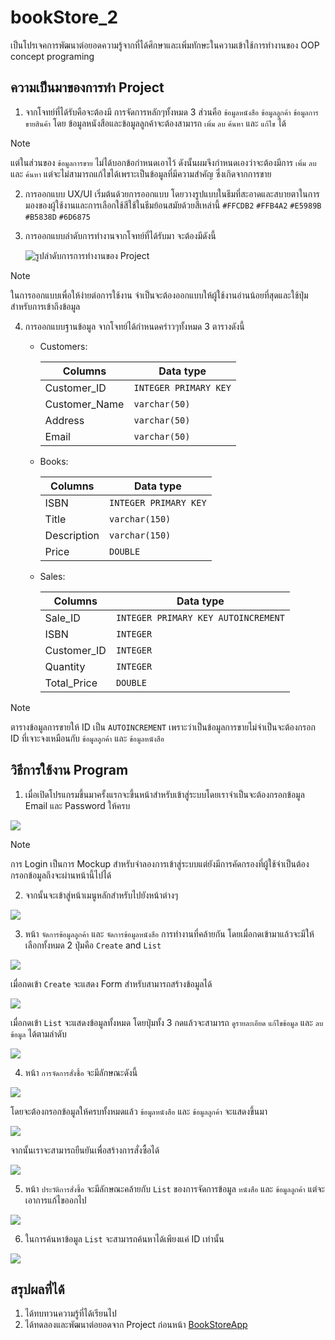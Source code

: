 # bookStore_2
 เป็นโปรเจคการพัฒนาต่อยอดความรู้จากที่ได้ศึกษาและเพิ่มทักษะในความเข้าใช้การทำงานของ OOP concept programing 

## ความเป็นมาของการทำ Project 
1. จากโจทย์ที่ได้รับคือจะต้องมี การจัดการหลักๆทั้งหมด 3 ส่วนคือ
`ข้อมูลหนังสือ` `ข้อมูลลูกค้า` `ข้อมูลการขายสินค้า` โดย ข้อมูลหนังสือและข้อมูลลูกค้าจะต้องสามารถ `เพิ่ม` `ลบ` `ค้นหา` และ `แก้ไข` ได้ 

> [!NOTE]
> แต่ในส่วนของ `ข้อมูลการขาย` ไม่ได้บอกข้อกำหนดเอาไว้ ดังนั้นผมจึงกำหนดเองว่าจะต้องมีการ `เพิ่ม` `ลบ` และ `ค้นหา` แต่จะไม่สามารถแก้ไขได้เพราะเป็นข้อมูลที่มีความสำคัญ ซึ่งเกิดจากการขาย

2. การออกแบบ UX/UI เริ่มต้นด้วยการออกแบบ โดยวางรูปแบบในธีมที่สะอาดและสบายตาในการมองของผู้ใช้งานและการเลือกใช้สีใช้ในธีมย้อนสมัยด้วยสีเหล่านี้ 
`#FFCDB2` `#FFB4A2` `#E5989B` `#B5838D` `#6D6875`

3. การออกแบบลำดับการทำงานจากโจทย์ที่ได้รับมา จะต้องมีดังนี้

    ![รูปลำดับการการทำงานของ Project ](./BookStoreApp/images/page_designing.png)
    
> [!NOTE]
> ในการออกแบบเพื่อให้ง่ายต่อการใช้งาน จำเป็นจะต้องออกแบบให้ผู้ใช้งานอ่านน้อยที่สุดและใช้ปุ่มสำหรับการเข้าถึงข้อมูล

4. การออกแบบฐานข้อมูล จากโจทย์ได้กำหนดคร่าวๆทั้งหมด 3 ตารางดังนี้

    - Customers:

        | Columns | Data type |
        | ---- | ---- |
        | Customer_ID | `INTEGER PRIMARY KEY` |
        | Customer_Name | `varchar(50)` |
        | Address | `varchar(50)` |
        | Email | `varchar(50)` |

    - Books:

        | Columns | Data type |
        | ---- | ---- |
        | ISBN | `INTEGER PRIMARY KEY` |
        | Title | `varchar(150)` |
        | Description | `varchar(150)` |
        | Price | `DOUBLE` |

    - Sales:

        | Columns | Data type |
        | ---- | ---- |
        | Sale_ID | `INTEGER PRIMARY KEY AUTOINCREMENT` |
        | ISBN | `INTEGER` |
        | Customer_ID | `INTEGER` |
        | Quantity | `INTEGER` |
        | Total_Price | `DOUBLE` |

>[!NOTE]
>ตารางข้อมูลการขายให้ ID เป็น `AUTOINCREMENT` เพราะว่าเป็นข้อมูลการขายไม่จำเป็นจะต้องกรอก ID ที่เจาะจงเหมือนกับ `ข้อมูลลูกค้า` และ `ข้อมูลหนังสือ`

## วิธีการใช้งาน Program

1. เมื่อเปิดโปรแกรมขึ้นมาครั้งแรกจะขึ้นหน้าสำหรับเข้าสู่ระบบโดยเราจำเป็นจะต้องกรอกข้อมูล Email และ Password ให้ครบ

<!-- รูป -->
![](./BookStoreApp/images/howTo_1.png)

> [!NOTE]
> การ Login เป็นการ Mockup สำหรับจำลองการเข้าสู่ระบบแต่ยังมีการคัดกรองที่ผู้ใช้จำเป็นต้องกรอกข้อมูลถึงจะผ่านหน้านี้ไปได้

2. จากนั้นจะเข้าสู่หน้าเมนูหลักสำหรับไปยังหน้าต่างๆ

<!-- รูป -->
![](./BookStoreApp/images/howTo_2.png)

3. หน้า `จัดการข้อมูลลูกค้า` และ `จัดการข้อมูลหนังสือ` การทำงานที่คล้ายกัน โดยเมื่อกดเข้ามาแล้วจะมีให้เลือกทั้งหมด 2 ปุ่มคือ `Create` and `List`

<!-- image -->
![](./BookStoreApp/images/howTo_3.png)

เมื่อกดเข้า `Create` จะแสดง Form สำหรับสามารถสร้างข้อมูลได้

<!-- รูป -->
![](./BookStoreApp/images/howTo_3_1.png)

เมื่อกดเข้า `List` จะแสดงข้อมูลทั้งหมด โดยปุ่มทั้ง 3 กดแล้วจะสามารถ `ดูรายละเอียด` `แก้ไขข้อมูล` และ `ลบข้อมูล` ได้ตามลำดับ

<!-- รูป -->
![](./BookStoreApp/images/howTo_3_2.png)

4. หน้า `การจัดการสั่งซื้อ` จะมีลักษณะดังนี้

<!-- รูป -->
![](./BookStoreApp/images/howTo_4.png)

โดยจะต้องกรอกข้อมูลให้ครบทั้งหมดแล้ว `ข้อมูลหนังสือ` และ `ข้อมูลลูกค้า` จะแสดงขึ้นมา

<!-- รูป -->
![](./BookStoreApp/images/howTo_4_1.png)

จากนั้นเราจะสามารถยืนยันเพื่อสร้างการสั่งซื้อได้

<!-- รูป -->
![](./BookStoreApp/images/howTo_4_2.png)

5. หน้า `ประวัติการสั่งซื้อ` จะมีลักษณะคล้ายกับ `List` ของการจัดการข้อมูล `หนังสือ` และ `ข้อมูลลูกค้า` แต่จะเอาการแก้ไขออกไป

<!-- รูป -->
![](./BookStoreApp/images/howTo_5.png)

6. ในการค้นหาข้อมูล `List` จะสามารถค้นหาได้เพียงแค่ ID เท่านั้น

<!-- รูป -->
![](./BookStoreApp/images/howTo_6.png)

## สรุปผลที่ได้

1. ได้ทบทวนความรู้ที่ได้เรียนไป
2. ได้ทดลองและพัฒนาต่อยอดจาก Project ก่อนหน้า [BookStoreApp](https://github.com/Phiraphat0123/BookStoreApp)